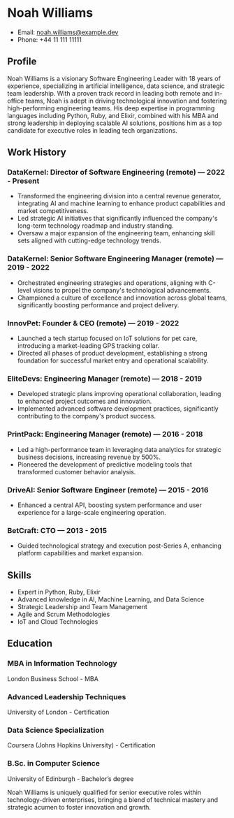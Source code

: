 # Noah Williams
- Email: noah.williams@example.dev
- Phone: +44 11 111 11111

## Profile
Noah Williams is a visionary Software Engineering Leader with 18 years of experience, specializing in artificial intelligence, data science, and strategic team leadership. With a proven track record in leading both remote and in-office teams, Noah is adept in driving technological innovation and fostering high-performing engineering teams. His deep expertise in programming languages including Python, Ruby, and Elixir, combined with his MBA and strong leadership in deploying scalable AI solutions, positions him as a top candidate for executive roles in leading tech organizations.

## Work History

### DataKernel: Director of Software Engineering (remote) — 2022 - Present
- Transformed the engineering division into a central revenue generator, integrating AI and machine learning to enhance product capabilities and market competitiveness.
- Led strategic AI initiatives that significantly influenced the company's long-term technology roadmap and industry standing.
- Oversaw a major expansion of the engineering team, enhancing skill sets aligned with cutting-edge technology trends.

### DataKernel: Senior Software Engineering Manager (remote) — 2019 - 2022
- Orchestrated engineering strategies and operations, aligning with C-level visions to propel the company's technological advancements.
- Championed a culture of excellence and innovation across global teams, significantly boosting performance and project delivery.

### InnovPet: Founder & CEO (remote) — 2019 - 2022
- Launched a tech startup focused on IoT solutions for pet care, introducing a market-leading GPS tracking collar.
- Directed all phases of product development, establishing a strong foundation for successful market entry and operational scalability.

### EliteDevs: Engineering Manager (remote) — 2018 - 2019
- Developed strategic plans improving operational collaboration, leading to enhanced project outcomes and innovation.
- Implemented advanced software development practices, significantly contributing to the company's product success.

### PrintPack: Engineering Manager (remote) — 2016 - 2018
- Led a high-performance team in leveraging data analytics for strategic business decisions, increasing revenue by 500%.
- Pioneered the development of predictive modeling tools that transformed customer behavior analysis.

### DriveAI: Senior Software Engineer (remote) — 2015 - 2016
- Enhanced a central API, boosting system performance and user experience for a large-scale engineering operation.

### BetCraft: CTO — 2013 - 2015
- Guided technological strategy and execution post-Series A, enhancing platform capabilities and market expansion.

## Skills
- Expert in Python, Ruby, Elixir
- Advanced knowledge in AI, Machine Learning, and Data Science
- Strategic Leadership and Team Management
- Agile and Scrum Methodologies
- IoT and Cloud Technologies

## Education

### MBA in Information Technology
London Business School - MBA

### Advanced Leadership Techniques
University of London - Certification

### Data Science Specialization
Coursera (Johns Hopkins University) - Certification

### B.Sc. in Computer Science
University of Edinburgh - Bachelor’s degree

Noah Williams is uniquely qualified for senior executive roles within technology-driven enterprises, bringing a blend of technical mastery and strategic acumen to foster innovation and growth.